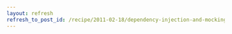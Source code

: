 ```yaml
---
layout: refresh
refresh_to_post_id: /recipe/2011-02-18/dependency-injection-and-mocking-classes-using-c-and-google-mock-library.html
---
```

